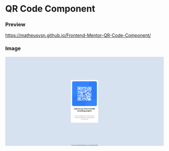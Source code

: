 # QR Code Component

### Preview
https://matheusvsn.github.io/Frontend-Mentor-QR-Code-Component/

### Image
![Image](preview-image/image.png)
